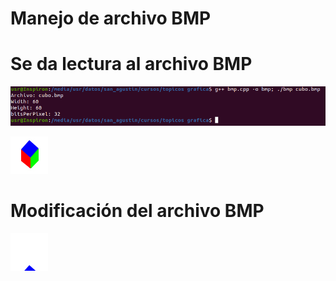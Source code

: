 
# Manejo de archivo BMP

# Se da lectura al archivo BMP

![](https://raw.githubusercontent.com/FranklinCncr/TopicosEnComputacionGraficaGrupo/master/1_Lectura_de_Imagenes_bmp/Kevin/captura.png)


![](https://raw.githubusercontent.com/FranklinCncr/TopicosEnComputacionGraficaGrupo/master/1_Lectura_de_Imagenes_bmp/Kevin/cubo.bmp)

# Modificación del archivo BMP

![](https://raw.githubusercontent.com/FranklinCncr/TopicosEnComputacionGraficaGrupo/master/1_Lectura_de_Imagenes_bmp/Kevin/cubo_resultado.bmp)
